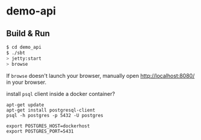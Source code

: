 # demo-api #

## Build & Run ##

```sh
$ cd demo_api
$ ./sbt
> jetty:start
> browse
```

If `browse` doesn't launch your browser, manually open [http://localhost:8080/](http://localhost:8080/) in your browser.

install `psql` client inside a docker container?

```
apt-get update
apt-get install postgresql-client
psql -h postgres -p 5432 -U postgres
```


```
export POSTGRES_HOST=dockerhost
export POSTGRES_PORT=5431
```